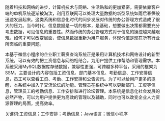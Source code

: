 随着科技和网络的进步，计算机技术与网络、生活贴和的更加紧密。需要依靠客户端的单机系统逐渐被淘汰，利用互联网可以处理大量数据的新型系统如雨后春笋般迅速发展起来。这类系统和信息化时代的同步发展对传统的办公管理方式造成了很大的压力。当今时代，信息数据是一切的根本，是基础，想要做出决策都需要充分考虑数据，可见信息的重要性。然而传统的办公管理方式对于信息的操控越来越艰难。如何才可以改变局面，使信息数据重新为用户服务，体现价值是现在所有行业所面临的重要问题。

本基于微信小程序的企业职工薪资查询系统正是采用计算机技术和网络设计的新型系统，可以有效的把工资信息与网络相结合，为用户提供工作帮助和管理需求。本系统采用MySQL数据库存储数据，兼容性更强，可跨越多种平台，采用的框架为SSM。主要设计的内容包括工资信息、部门基本信息、考勤信息、工作安排信息，员工可以查看工资、考勤、工作安排和公告资讯。为了可以给用户更多的提醒，本系统中加入了交流论坛的功能。管理员在系统中可以更新部门、工资等信息，管理员工的考勤信息、工作安排和进行论坛管理。本系统是信息化社会发展的必然产物，可以为用户提供更为高效的管理以及辅助，同时也可以改变企业人力资源管理的局面，提高效率。

关键词:工资信息；工作安排；考勤信息；Java语言；微信小程序
